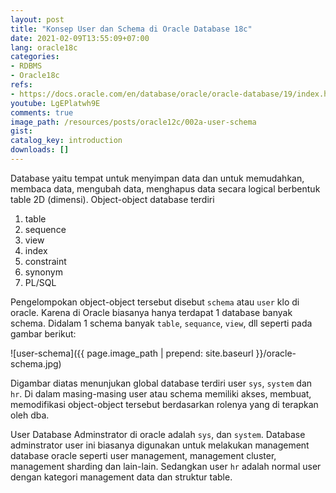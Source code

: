 ```yaml
---
layout: post
title: "Konsep User dan Schema di Oracle Database 18c"
date: 2021-02-09T13:55:09+07:00
lang: oracle18c
categories:
- RDBMS
- Oracle18c
refs: 
- https://docs.oracle.com/en/database/oracle/oracle-database/19/index.html
youtube: LgEPlatwh9E
comments: true
image_path: /resources/posts/oracle12c/002a-user-schema
gist: 
catalog_key: introduction
downloads: []
---
```


Database yaitu tempat untuk menyimpan data dan untuk memudahkan, membaca data, mengubah data, menghapus data secara logical berbentuk table 2D (dimensi). Object-object database terdiri

1. table
2. sequence
3. view
4. index
5. constraint
6. synonym
7. PL/SQL

Pengelompokan object-object tersebut disebut `schema` atau `user` klo di oracle. Karena di Oracle biasanya hanya terdapat 1 database banyak schema. Didalam 1 schema banyak `table`, `sequance`, `view`, dll seperti pada gambar berikut:

![user-schema]({{ page.image_path | prepend: site.baseurl }}/oracle-schema.jpg)

Digambar diatas menunjukan global database terdiri user `sys`, `system` dan `hr`. Di dalam masing-masing user atau schema memiliki  akses, membuat, memodifikasi object-object tersebut berdasarkan rolenya yang di terapkan oleh dba.

User Database Adminstrator di oracle adalah `sys`, dan `system`. Database adminstrator user ini biasanya digunakan untuk melakukan management database oracle seperti user management, management cluster, management sharding dan lain-lain. Sedangkan user `hr` adalah normal user dengan kategori management data dan struktur table.
